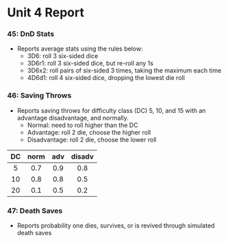 Unit 4 Report
=============

### 45: DnD Stats ###
+ Reports average stats using the rules below:
  + 3D6: roll 3 six-sided dice
  + 3D6r1: roll 3 six-sided dice, but re-roll any 1s
  + 3D6x2: roll pairs of six-sided 3 times, taking the maximum each time
  + 4D6d1: roll 4 six-sided dice, dropping the lowest die roll



### 46: Saving Throws ###
+ Reports saving throws for difficulty class (DC) 5, 10, and 15 with an advantage
  disadvantage, and normally.
  + Normal: need to roll higher than the DC
  + Advantage: roll 2 die, choose the higher roll
  + Disadvantage: roll 2 die, choose the lower roll
  
| DC | norm | adv | disadv |
|:--:|:----:|:---:|:------:|
| 5  | 0.7  | 0.9 |  0.8   |
| 10 | 0.8  | 0.8 |  0.5   |
| 20 | 0.1  | 0.5 |  0.2   |


### 47: Death Saves ###
+ Reports probability one dies, survives, or is revived through simulated death saves
